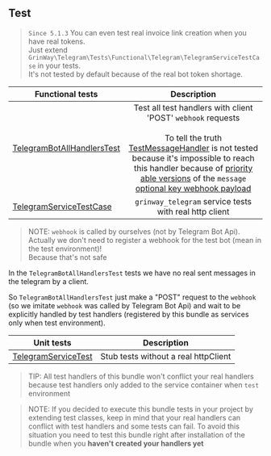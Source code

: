 Test
------

> `Since 5.1.3`
> You can even test real invoice link creation when you have real tokens.<br>
> Just extend `GrinWay\Telegram\Tests\Functional\Telegram\TelegramServiceTestCase` in your tests.<br>
> It's not tested by default because of the real bot token shortage.

| Functional tests                                                                                                                       |                                                                                                                                                                                                                                           Description                                                                                                                                                                                                                                           |
|----------------------------------------------------------------------------------------------------------------------------------------|:-----------------------------------------------------------------------------------------------------------------------------------------------------------------------------------------------------------------------------------------------------------------------------------------------------------------------------------------------------------------------------------------------------------------------------------------------------------------------------------------------:|
| [TelegramBotAllHandlersTest](https://github.com/GrinWay/telegram-bundle/blob/main/tests/Functional/Bot/TelegramBotAllHandlersTest.php) | Test all test handlers with client 'POST' `webhook` requests<br><br>To tell the truth [TestMessageHandler](https://github.com/GrinWay/telegram-bundle/blob/main/src/Bot/Test/Message/TestMessageHandler.php) is not tested because it's impossible to reach this handler because of [priority able versions](https://github.com/GrinWay/telegram-bundle/tree/main/src/Bot/Test/PriorityAble/Message) of the `message` [optional key webhook payload](https://core.telegram.org/bots/api#update) |
| [TelegramServiceTestCase](https://github.com/GrinWay/telegram-bundle/blob/main/tests/Functional/TelegramServiceTestCase.php)           |                                                                                                                                                                                                                     `grinway_telegram` service tests with real http client                                                                                                                                                                                                                      |

> NOTE: `webhook` is called by ourselves (not by Telegram Bot Api).
> <br>Actually we don't need to register a webhook for the test bot (mean in the test environment)!
> <br>Because that's not safe

In the `TelegramBotAllHandlersTest` tests we have no real sent messages in the telegram by a client.

So `TelegramBotAllHandlersTest` just make a "POST" request to the `webhook`
(so we imitate `webhook` was called by Telegram Bot Api) and
wait to be explicitly handled by test handlers (registered by this bundle as services only when test environment).

| Unit tests                                                                                                     |             Description              |
|----------------------------------------------------------------------------------------------------------------|:------------------------------------:|
| [TelegramServiceTest](https://github.com/GrinWay/telegram-bundle/blob/main/tests/Unit/TelegramServiceTest.php) | Stub tests without a real httpClient |

> TIP: All test handlers of this bundle won't conflict your real handlers because test handlers only added to the
> service container when `test` environment

> NOTE: If you decided to execute this bundle tests in your project by extending test classes, keep in mind that your
> real handlers can conflict with test handlers and some tests can fail.
> To avoid this situation you need to test this bundle right after installation of the bundle when you
> **haven't created your handlers yet**